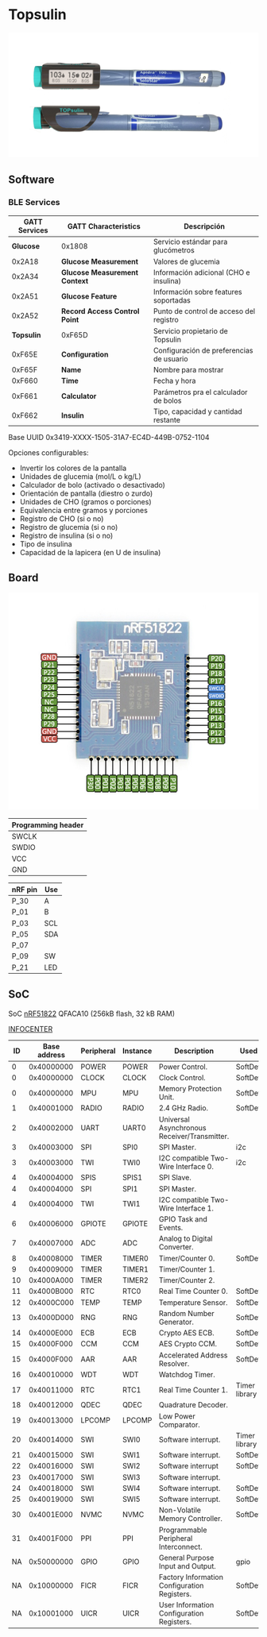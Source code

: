 # Topsulin

![topsulin](images/topsulin.png)

## Software

### BLE Services

|GATT Services |GATT Characteristics            |Descripción                              |
|--------------|--------------------------------|-----------------------------------------|
|**Glucose**   |0x1808                          |Servicio estándar para glucómetros       |
|0x2A18        |**Glucose Measurement**         |Valores de glucemia                      |
|0x2A34        |**Glucose Measurement Context** |Información adicional (CHO e insulina)   |
|0x2A51        |**Glucose Feature**             |Información sobre features soportadas    |
|0x2A52        |**Record Access Control Point** |Punto de control de acceso del registro  |
|**Topsulin**  |0xF65D                          |Servicio propietario de Topsulin         |
|0xF65E        |**Configuration**               |Configuración de preferencias de usuario |
|0xF65F        |**Name**                        |Nombre para mostrar                      |
|0xF660        |**Time**                        |Fecha y hora                             |
|0xF661        |**Calculator**                  |Parámetros pra el calculador de bolos    |
|0xF662        |**Insulin**                     |Tipo, capacidad y cantidad restante      |

Base UUID 0x3419-XXXX-1505-31A7-EC4D-449B-0752-1104 

Opciones configurables:

- Invertir los colores de la pantalla
- Unidades de glucemia (mol/L o kg/L)
- Calculador de bolo (activado o desactivado)
- Orientación de pantalla (diestro o zurdo)
- Unidades de CHO (gramos o porciones)
- Equivalencia entre gramos y porciones
- Registro de CHO (si o no)
- Registro de glucemia (si o no)
- Registro de insulina (si o no)
- Tipo de insulina
- Capacidad de la lapicera (en U de insulina)

## Board

![pinout](images/Core51822-B-pin.jpg)

|Programming header|
|------------------|
|SWCLK             |
|SWDIO             |
|VCC               |
|GND               |

|nRF pin|Use|
|-------|---|
|P_30   |A  |
|P_01   |B  |
|P_03   |SCL|
|P_05   |SDA|
|P_07   |   |
|P_09   |SW |
|P_21   |LED|

## SoC

SoC [nRF51822](https://www.nordicsemi.com/eng/nordic/download_resource/62726/14/39584073/13358) QFACA10 (256kB flash, 32 kB RAM)

[INFOCENTER](http://infocenter.nordicsemi.com)

|ID |Base address |Peripheral  |Instance    |Description                                  |Used by           | 
|---|-------------|------------|------------|---------------------------------------------|------------------|
|0  |0x40000000   |POWER       |POWER       |Power Control.                               |SoftDevice        |
|0  |0x40000000   |CLOCK       |CLOCK       |Clock Control.                               |SoftDevice        |
|0  |0x40000000   |MPU         |MPU         |Memory Protection Unit.                      |SoftDevice        |
|1  |0x40001000   |RADIO       |RADIO       |2.4 GHz Radio.                               |SoftDevice        |
|2  |0x40002000   |UART        |UART0       |Universal Asynchronous Receiver/Transmitter. |                  |
|3  |0x40003000   |SPI         |SPI0        |SPI Master.                                  |i2c               |
|3  |0x40003000   |TWI         |TWI0        |I2C compatible Two-Wire Interface 0.         |i2c               |
|4  |0x40004000   |SPIS        |SPIS1       |SPI Slave.                                   |                  |
|4  |0x40004000   |SPI         |SPI1        |SPI Master.                                  |                  |
|4  |0x40004000   |TWI         |TWI1        |I2C compatible Two-Wire Interface 1.         |                  |
|6  |0x40006000   |GPIOTE      |GPIOTE      |GPIO Task and Events.                        |                  |
|7  |0x40007000   |ADC         |ADC         |Analog to Digital Converter.                 |                  |
|8  |0x40008000   |TIMER       |TIMER0      |Timer/Counter 0.                             |SoftDevice        |
|9  |0x40009000   |TIMER       |TIMER1      |Timer/Counter 1.                             |                  |
|10 |0x4000A000   |TIMER       |TIMER2      |Timer/Counter 2.                             |                  |
|11 |0x4000B000   |RTC         |RTC0        |Real Time Counter 0.                         |SoftDevice        |
|12 |0x4000C000   |TEMP        |TEMP        |Temperature Sensor.                          |SoftDevice        |
|13 |0x4000D000   |RNG         |RNG         |Random Number Generator.                     |SoftDevice        |
|14 |0x4000E000   |ECB         |ECB         |Crypto AES ECB.                              |SoftDevice        |
|15 |0x4000F000   |CCM         |CCM         |AES Crypto CCM.                              |SoftDevice        |
|15 |0x4000F000   |AAR         |AAR         |Accelerated Address Resolver.                |SoftDevice        |
|16 |0x40010000   |WDT         |WDT         |Watchdog Timer.                              |                  |
|17 |0x40011000   |RTC         |RTC1        |Real Time Counter 1.                         |Timer library     |
|18 |0x40012000   |QDEC        |QDEC        |Quadrature Decoder.                          |                  |
|19 |0x40013000   |LPCOMP      |LPCOMP      |Low Power Comparator.                        |                  |
|20 |0x40014000   |SWI         |SWI0        |Software interrupt.                          |Timer library     |
|21 |0x40015000   |SWI         |SWI1        |Software interrupt.                          |SoftDevice        |
|22 |0x40016000   |SWI         |SWI2        |Software interrupt                           |SoftDevice        |
|23 |0x40017000   |SWI         |SWI3        |Software interrupt.                          |                  |
|24 |0x40018000   |SWI         |SWI4        |Software interrupt.                          |SoftDevice        |
|25 |0x40019000   |SWI         |SWI5        |Software interrupt.                          |SoftDevice        |
|30 |0x4001E000   |NVMC        |NVMC        |Non-Volatile Memory Controller.              |SoftDevice        |
|31 |0x4001F000   |PPI         |PPI         |Programmable Peripheral Interconnect.        |                  |
|NA |0x50000000   |GPIO        |GPIO        |General Purpose Input and Output.            |gpio              |
|NA |0x10000000   |FICR        |FICR        |Factory Information Configuration Registers. |SoftDevice        |
|NA |0x10001000   |UICR        |UICR        |User Information Configuration Registers.    |SoftDevice        |
